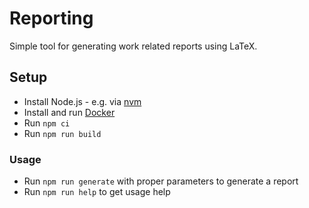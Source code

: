 # Reporting

Simple tool for generating work related reports using LaTeX.

## Setup

- Install Node.js - e.g. via [nvm](https://github.com/nvm-sh/nvm#installing-and-updating)
- Install and run [Docker](https://www.docker.com/)
- Run `npm ci`
- Run `npm run build`

### Usage

- Run `npm run generate` with proper parameters to generate a report
- Run `npm run help` to get usage help
